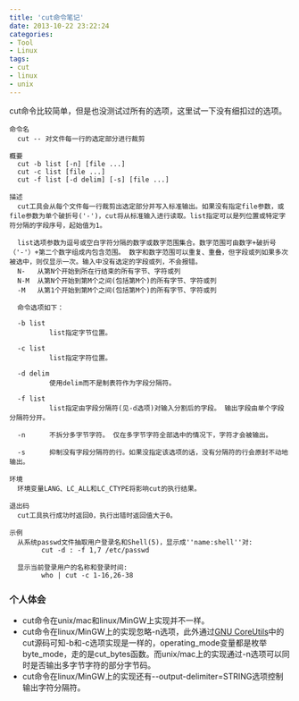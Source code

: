 ```yaml
---
title: 'cut命令笔记'
date: 2013-10-22 23:22:24
categories: 
- Tool
- Linux
tags: 
- cut
- linux
- unix
---
```

cut命令比较简单，但是也没测试过所有的选项，这里试一下没有细扣过的选项。
```
命令名
  cut -- 对文件每一行的选定部分进行裁剪

概要
  cut -b list [-n] [file ...]
  cut -c list [file ...]
  cut -f list [-d delim] [-s] [file ...]

描述
  cut工具会从每个文件每一行裁剪出选定部分并写入标准输出。如果没有指定file参数，或file参数为单个破折号('-')，cut将从标准输入进行读取。list指定可以是列位置或特定字符分隔的字段序号，起始值为1。
  
  list选项参数为逗号或空白字符分隔的数字或数字范围集合。数字范围可由数字+破折号（'-'）+第二个数字组成内包含范围。 数字和数字范围可以重复、重叠，但字段或列如果多次被选中，则仅显示一次。输入中没有选定的字段或列，不会报错。
  N-   从第N个开始到所在行结束的所有字节、字符或列
  N-M  从第N个开始到第M个之间(包括第M个)的所有字节、字符或列
  -M   从第1个开始到第M个之间(包括第M个)的所有字节、字符或列
  
  命令选项如下：
  
  -b list
          list指定字节位置。
  
  -c list
          list指定字符位置。
  
  -d delim
          使用delim而不是制表符作为字段分隔符。
  
  -f list
          list指定由字段分隔符(见-d选项)对输入分割后的字段。 输出字段由单个字段分隔符分开。
  
  -n      不拆分多字节字符。 仅在多字节字符全部选中的情况下，字符才会被输出。
  
  -s      抑制没有字段分隔符的行。如果没指定该选项的话，没有分隔符的行会原封不动地输出。

环境
  环境变量LANG、LC_ALL和LC_CTYPE将影响cut的执行结果。

退出码
  cut工具执行成功时返回0，执行出错时返回值大于0。

示例
  从系统passwd文件抽取用户登录名和Shell(5)，显示成''name:shell''对:
        cut -d : -f 1,7 /etc/passwd
  
  显示当前登录用户的名称和登录时间:
        who | cut -c 1-16,26-38
```

### 个人体会

- cut命令在unix/mac和linux/MinGW上实现并不一样。
- cut命令在linux/MinGW上的实现忽略-n选项，此外通过[GNU CoreUtils](http://ftp.gnu.org/gnu/coreutils/coreutils-8.21.tar.xz)中的cut源码可知-b和-c选项实现是一样的，operating_mode变量都是枚举byte_mode，走的是cut_bytes函数。而unix/mac上的实现通过-n选项可以同时是否输出多字节字符的部分字节码。
- cut命令在linux/MinGW上的实现还有--output-delimiter=STRING选项控制输出字符分隔符。